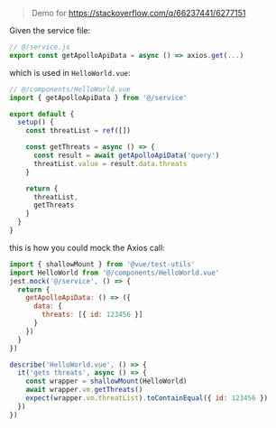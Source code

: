 > Demo for https://stackoverflow.com/q/66237441/6277151

Given the service file:

```js
// @/service.js
export const getApolloApiData = async () => axios.get(...)
```

which is used in `HelloWorld.vue`:

```js
// @/components/HelloWorld.vue
import { getApolloApiData } from '@/service'

export default {
  setup() {
    const threatList = ref([])

    const getThreats = async () => {
      const result = await getApolloApiData('query')
      threatList.value = result.data.threats
    }

    return {
      threatList,
      getThreats
    }
  }
}
```

this is how you could mock the Axios call:

```js
import { shallowMount } from '@vue/test-utils'
import HelloWorld from '@/components/HelloWorld.vue'
jest.mock('@/service', () => {
  return {
    getApolloApiData: () => ({
      data: {
        threats: [{ id: 123456 }]
      }
    })
  }
})

describe('HelloWorld.vue', () => {
  it('gets threats', async () => {
    const wrapper = shallowMount(HelloWorld)
    await wrapper.vm.getThreats()
    expect(wrapper.vm.threatList).toContainEqual({ id: 123456 })
  })
})
```